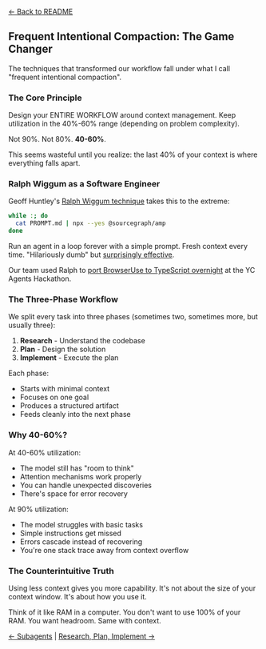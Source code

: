 [← Back to README](../README.md)

## Frequent Intentional Compaction: The Game Changer

The techniques that transformed our workflow fall under what I call "frequent intentional compaction".

### The Core Principle

Design your ENTIRE WORKFLOW around context management. Keep utilization in the 40%-60% range (depending on problem complexity).

Not 90%. Not 80%. **40-60%**.

This seems wasteful until you realize: the last 40% of your context is where everything falls apart.

### Ralph Wiggum as a Software Engineer

Geoff Huntley's [Ralph Wiggum technique](https://ghuntley.com/ralph/) takes this to the extreme:

```bash
while :; do
  cat PROMPT.md | npx --yes @sourcegraph/amp 
done
```

Run an agent in a loop forever with a simple prompt. Fresh context every time. "Hilariously dumb" but [surprisingly effective](https://ghuntley.com/content/images/size/w2400/2025/07/The-ralph-Process.png).

Our team used Ralph to [port BrowserUse to TypeScript overnight](https://github.com/repomirrorhq/repomirror/blob/main/repomirror.md) at the YC Agents Hackathon.

### The Three-Phase Workflow

We split every task into three phases (sometimes two, sometimes more, but usually three):

1. **Research** - Understand the codebase
2. **Plan** - Design the solution
3. **Implement** - Execute the plan

Each phase:
- Starts with minimal context
- Focuses on one goal
- Produces a structured artifact
- Feeds cleanly into the next phase

### Why 40-60%?

At 40-60% utilization:
- The model still has "room to think"
- Attention mechanisms work properly
- You can handle unexpected discoveries
- There's space for error recovery

At 90% utilization:
- The model struggles with basic tasks
- Simple instructions get missed
- Errors cascade instead of recovering
- You're one stack trace away from context overflow

### The Counterintuitive Truth

Using less context gives you more capability. It's not about the size of your context window. It's about how you use it.

Think of it like RAM in a computer. You don't want to use 100% of your RAM. You want headroom. Same with context.

[← Subagents](08-subagents-context-control.md) | [Research, Plan, Implement →](10-research-plan-implement.md)